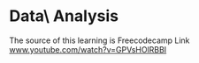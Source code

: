 # Data\ Analysis
The source of this learning is Freecodecamp
Link
www.youtube.com/watch?v=GPVsHOlRBBI
